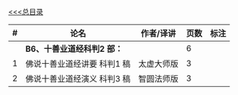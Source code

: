 [<<<总目录](./index.md)


|#|论名| 作者/译讲|页数|标注|
|-|-----------------------|---|--|--|
||**B6、十善业道经科判2 部：**||6|
|1|佛说十善业道经讲要 科判1 稿| 太虚大师版|3|
|2|佛说十善业道经演义 科判3 稿| 智圆法师版|3|
